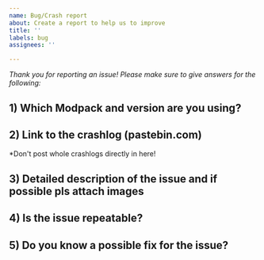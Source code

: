 ```yaml
---
name: Bug/Crash report
about: Create a report to help us to improve
title: ''
labels: bug
assignees: ''

---
```


*Thank you for reporting an issue!
Please make sure to give answers for the following:*

## 1) Which Modpack and version are you using?
 
## 2) Link to the crashlog (pastebin.com)
 *Don't post whole crashlogs directly in here!

 
## 3) Detailed description of the issue and if possible pls attach images
 
## 4) Is the issue repeatable?
 
## 5) Do you know a possible fix for the issue?
